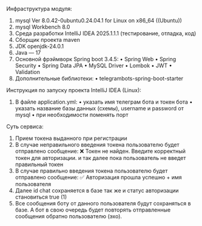 Инфраструктура модуля:
1. mysql  Ver 8.0.42-0ubuntu0.24.04.1 for Linux on x86_64 ((Ubuntu))
2. mysql Workbench 8.0
3. Среда разработки IntelliJ IDEA 2025.1.1.1 (тестирование, отладка, код)
4. Сборщик проекта maven
5. JDK openjdk-24.0.1
6. Java — 17
7. Основной фрэймворк Spring boot 3.4.5:
    • Spring Web
    • Spring Security
    • Spring Data JPA
    • MySQL Driver
    • Lombok
    • JWT 
    • Validation
8. Дополнительные библиотеки:
    • telegrambots-spring-boot-starter


Инструкция по запуску проекта IntelliJ IDEA (Linux):

1. В файле application.yml:
    • указать имя телеграм бота и токен бота
    • указать название базы данных (схемы), username и password от mysql
    • при необходимости поменять порт

Суть сервиса:
1. Прием токена выданного при регистрации
2. В случае неправильного введения токена  пользователю будет отправлено сообщение:
   ❌ Токен не найден. Введите корректный токен для авторизации.
и так далее пока пользователь не введет правильный токен
4. В случае правильно введения токена пользователю будет отправлено сообщение:
   ✅ Авторизация прошла успешно + имя пользователя
4. Далее id chat сохраняется в базе так же и статус авторизации становиться true (1)
5. Все сообщения боту от данного пользователя будут сохраняться в базе. А бот в свою очередь будет повторять отправленные сообщения обратно пользователю (эхо).
